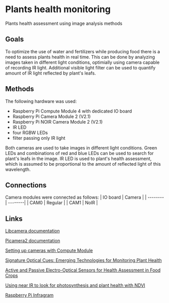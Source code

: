 # Plants health monitoring
 Plants health assessment using image analysis methods

## Goals
To optimize the use of water and fertilizers while producing food there is a need to assess plants health in real time. This can be done by analyzing images taken in different light conditions, optimially using camera capable of recording IR light. Additional visible light filter can be used to quantify amount of IR light reflected by plant's leafs.

## Methods
The following hardware was used:
* Raspberry Pi Compute Module 4 with dedicated IO board
* Raspberry Pi Camera Module 2 (V2.1)
* Raspberry Pi NOIR Camera Module 2 (V2.1)
* IR LED
* four RGBW LEDs
* filter passing only IR light

Both cameras are used to take images in different light conditions. Green LEDs and combinations of red and blue LEDs can be used to search for plant's leafs in the image. IR LED is used to plant's health assessment, which is assumed to be proportional to the amount of reflected light of this wavelength.

## Connections
Camera modules were connected as follows:
| IO board | Camera  |
| -------- | --------|
| CAM0     | Regular |
| CAM1     | NoIR    |

## Links
[Libcamera documentation](https://www.raspberrypi.com/documentation/computers/camera_software.html#getting-started)

[Picamera2 documentation](https://datasheets.raspberrypi.com/camera/picamera2-manual.pdf)

[Setting up cameras with Compute Module](https://www.raspberrypi.com/documentation/computers/compute-module.html#attaching-a-raspberry-pi-camera-module)

[Signature Optical Cues: Emerging Technologies for Monitoring Plant Health](https://www.ncbi.nlm.nih.gov/pmc/articles/PMC3675540/)

[Active and Passive Electro-Optical Sensors for Health Assessment in Food Crops](https://www.ncbi.nlm.nih.gov/pmc/articles/PMC7795220/)

[Using near IR to look for photosynthesis and plant health with NDVI](https://www.richardmudhar.com/blog/2015/07/using-near-ir-to-look-for-photosynthesis-and-plant-health-with-ndvi/)

[Raspberry Pi Infragram](https://publiclab.org/wiki/raspberry-pi-infragram)
